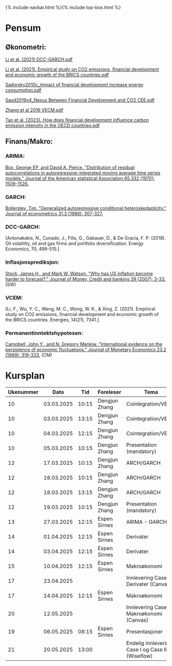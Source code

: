 {% include navbar.html %}{% include top-box.html %}
# Pensum

## Økonometri:
[Li et al. (2021) DCC-GARCH.pdf](reading/Li%20et%20al.%20%20(2021)%20DCC-GARCH.pdf)

[Li et al.  (2021). Empirical study on CO2 emissions, financial development and economic growth of the BRICS countries.pdf](reading/Li%20et%20al.%20%20(2021).%20Empirical%20study%20on%20CO2%20emissions,%20financial%20development%20and%20economic%20growth%20of%20the%20BRICS%20countries.pdf)

[Sadorsky2010c_Impact of financial development increase energy consumption.pdf](reading/Sadorsky2010c_Impact%20of%20financial%20development%20increase%20energy%20consumption.pdf)

[Saud2019x4_Nexus Between Financial Development and CO2 CEE.pdf](reading/Saud2019x4_Nexus%20Between%20Financial%20Development%20and%20CO2%20CEE.pdf)

[Zhang et al 2016 VECM.pdf](reading/Zhang%20et%20al%202016%20VECM.pdf)

[Tao et al.  (2023). How does financial development influence carbon emission intensity in the OECD countries.pdf](reading/Tao%20et%20al.%20%20(2023).%20How%20does%20financial%20development%20influence%20carbon%20emission%20intensity%20in%20the%20OECD%20countries.pdf)


## Finans/Makro:
### ARIMA: 
[Box, George EP, and David A. Pierce. "Distribution of residual autocorrelations in autoregressive-integrated moving average time series models." Journal of the American statistical Association 65.332 (1970): 1509-1526.](reading/Box%20Jenkins%20(1970).pdf)

### GARCH: 
[Bollerslev, Tim. "Generalized autoregressive conditional heteroskedasticity." Journal of econometrics 31.3 (1986): 307-327.](reading/Bollerslev%20(1986).pdf)


### DCC-GARCH:

[Antonakakis, N., Cunado, J., Filis, G., Gabauer, D., & De Gracia, F. P. (2018). Oil volatility, oil and gas firms and portfolio diversification. Energy Economics, 70, 499-515.]

### Inflasjonsprediksjon:
[Stock, James H., and Mark W. Watson. "Why has US inflation become harder to forecast?." Journal of Money, Credit and banking 39 (2007): 3-33.](reading/Stock%20and%20Watson%20(2007).pdf) (SW)


### VCEM: 
[Li, F., Wu, Y. C., Wang, M. C., Wong, W. K., & Xing, Z. (2021). Empirical study on CO2 emissions, financial development and economic growth of the BRICS countries. Energies, 14(21), 7341.]
### Permanentinntektshypotesen:
[Campbell, John Y., and N. Gregory Mankiw. "International evidence on the persistence of economic fluctuations." Journal of Monetary Economics 23.2 (1989): 319-333.](reading/Campbell%20and%20Mankiw%20(1989).pdf) (CM)

# Kursplan

| Ukenummer | Dato       | Tid    | Foreleser     | Tema                         |
|-----------|------------|--------|---------------|------------------------------|
| 10        | 03.03.2025 | 10:15  | Dengjun Zhang | Cointegration/VECM           |
| 10        | 03.03.2025 | 13:15  | Dengjun Zhang | Cointegration/VECM           |
| 10        | 04.03.2025 | 12:15  | Dengjun Zhang | Cointegration/VECM           |
| 10        | 05.03.2025 | 10:15  | Dengjun Zhang | Presentation (mandatory)     |
| 12        | 17.03.2025 | 10:15  | Dengjun Zhang | ARCH/GARCH                   |
| 12        | 18.03.2025 | 10:15  | Dengjun Zhang | ARCH/GARCH                   |
| 12        | 18.03.2025 | 13:15  | Dengjun Zhang | ARCH/GARCH                   |
| 12        | 19.03.2025 | 10:15  | Dengjun Zhang | Presentation (mandatory)     |
| 13        | 27.03.2025 | 12:15  | Espen Sirnes  | ARIMA - GARCH                |
| 14        | 01.04.2025 | 12:15  | Espen Sirnes  | Derivater                    |
| 14        | 03.04.2025 | 12:15  | Espen Sirnes  | Derivater                    |
| 15        | 10.04.2025 | 12:15  | Espen Sirnes  | Makroøkonomi                 |
| 17        | 23.04.2025 |        |               | Innlevering Case Derivater (Canvas)|
| 17        | 24.04.2025 | 12:15  | Espen Sirnes  | Makroøkonomi                 |
| 20        | 12.05.2025 |        |               | Innlevering Case Makroøkonomi  (Canvas)      |
| 19        | 06.05.2025 | 08:15  | Espen Sirnes  | Presentasjoner                |
| 21        | 20.05.2025 | 13:00  |               | Endelig innlevering Case I og Case II (Wiseflow)|






